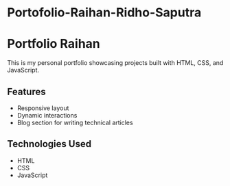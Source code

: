 # Portofolio-Raihan-Ridho-Saputra

# Portfolio Raihan

This is my personal portfolio showcasing projects built with HTML, CSS, and JavaScript.

## Features
- Responsive layout
- Dynamic interactions
- Blog section for writing technical articles

## Technologies Used
- HTML
- CSS
- JavaScript


